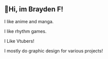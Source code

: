 ## :wave:Hi, im Brayden F!

I like anime and manga.

I like rhythm games.

I Like Vtubers!

I mostly do graphic design for various projects!
